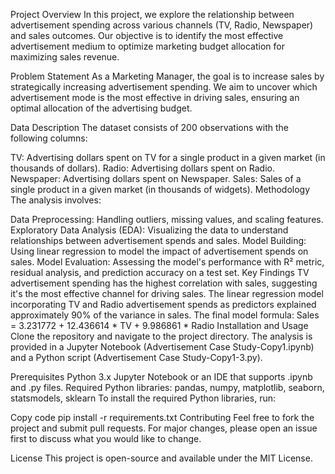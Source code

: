 Project Overview
In this project, we explore the relationship between advertisement spending across various channels (TV, Radio, Newspaper) and sales outcomes. Our objective is to identify the most effective advertisement medium to optimize marketing budget allocation for maximizing sales revenue.

Problem Statement
As a Marketing Manager, the goal is to increase sales by strategically increasing advertisement spending. We aim to uncover which advertisement mode is the most effective in driving sales, ensuring an optimal allocation of the advertising budget.

Data Description
The dataset consists of 200 observations with the following columns:

TV: Advertising dollars spent on TV for a single product in a given market (in thousands of dollars).
Radio: Advertising dollars spent on Radio.
Newspaper: Advertising dollars spent on Newspaper.
Sales: Sales of a single product in a given market (in thousands of widgets).
Methodology
The analysis involves:

Data Preprocessing: Handling outliers, missing values, and scaling features.
Exploratory Data Analysis (EDA): Visualizing the data to understand relationships between advertisement spends and sales.
Model Building: Using linear regression to model the impact of advertisement spends on sales.
Model Evaluation: Assessing the model's performance with R² metric, residual analysis, and prediction accuracy on a test set.
Key Findings
TV advertisement spending has the highest correlation with sales, suggesting it's the most effective channel for driving sales.
The linear regression model incorporating TV and Radio advertisement spends as predictors explained approximately 90% of the variance in sales.
The final model formula: Sales = 3.231772 + 12.436614 * TV + 9.986861 * Radio
Installation and Usage
Clone the repository and navigate to the project directory. The analysis is provided in a Jupyter Notebook (Advertisement Case Study-Copy1.ipynb) and a Python script (Advertisement Case Study-Copy1-3.py).

Prerequisites
Python 3.x
Jupyter Notebook or an IDE that supports .ipynb and .py files.
Required Python libraries: pandas, numpy, matplotlib, seaborn, statsmodels, sklearn
To install the required Python libraries, run:

Copy code
pip install -r requirements.txt
Contributing
Feel free to fork the project and submit pull requests. For major changes, please open an issue first to discuss what you would like to change.

License
This project is open-source and available under the MIT License.

